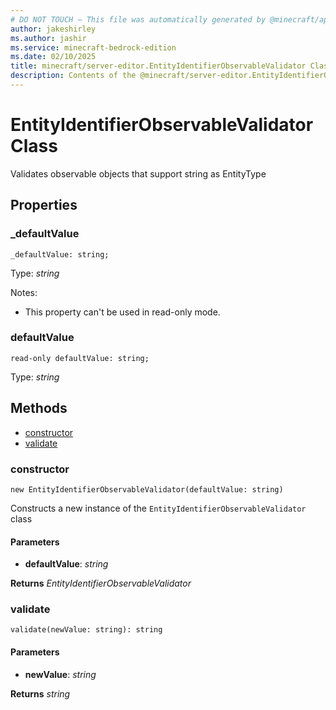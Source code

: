 ```yaml
---
# DO NOT TOUCH — This file was automatically generated by @minecraft/api-docs-generator, to report problems file an issue at https://github.com/Mojang/minecraft-scripting-libraries
author: jakeshirley
ms.author: jashir
ms.service: minecraft-bedrock-edition
ms.date: 02/10/2025
title: minecraft/server-editor.EntityIdentifierObservableValidator Class
description: Contents of the @minecraft/server-editor.EntityIdentifierObservableValidator class.
---
```

# EntityIdentifierObservableValidator Class

Validates observable objects that support string as EntityType

## Properties

### **_defaultValue**
`_defaultValue: string;`

Type: *string*

Notes:
  - This property can't be used in read-only mode.

### **defaultValue**
`read-only defaultValue: string;`

Type: *string*

## Methods
- [constructor](#(constructor))
- [validate](#validate)

### **constructor**
`
new EntityIdentifierObservableValidator(defaultValue: string)
`

Constructs a new instance of the `EntityIdentifierObservableValidator` class

#### **Parameters**
- **defaultValue**: *string*

**Returns** *EntityIdentifierObservableValidator*

### **validate**
`
validate(newValue: string): string
`

#### **Parameters**
- **newValue**: *string*

**Returns** *string*
